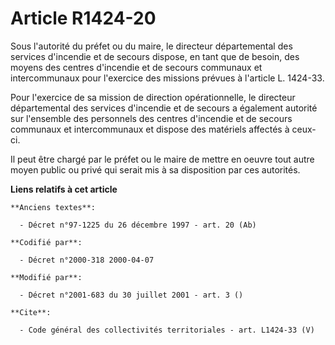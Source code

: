 # Article R1424-20

Sous l'autorité du préfet ou du maire, le directeur départemental des services d'incendie et de secours dispose, en tant que
de besoin, des moyens des centres d'incendie et de secours communaux et intercommunaux pour l'exercice des missions prévues à
l'article L. 1424-33. 

Pour l'exercice de sa mission de direction opérationnelle, le directeur départemental des services d'incendie et de secours a
également autorité sur l'ensemble des personnels des centres d'incendie et de secours communaux et intercommunaux et dispose
des matériels affectés à ceux-ci. 

Il peut être chargé par le préfet ou le maire de mettre en oeuvre tout autre moyen public ou privé qui serait mis à sa
disposition par ces autorités.

**Liens relatifs à cet article**

	**Anciens textes**:

	  - Décret n°97-1225 du 26 décembre 1997 - art. 20 (Ab)

	**Codifié par**:

	  - Décret n°2000-318 2000-04-07

	**Modifié par**:

	  - Décret n°2001-683 du 30 juillet 2001 - art. 3 ()

	**Cite**:

	  - Code général des collectivités territoriales - art. L1424-33 (V)
